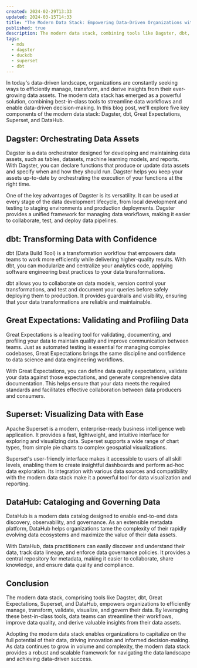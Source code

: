 ```yaml
---
created: 2024-02-29T13:33
updated: 2024-03-15T14:33
title: "The Modern Data Stack: Empowering Data-Driven Organizations with Dagster, dbt, Great Expectations, Superset, and DataHub"
published: true
description: The modern data stack, combining tools like Dagster, dbt, Great Expectations, Superset, and DataHub, empowers organizations to efficiently manage, transform, and derive insights from their data. By adopting these best-in-class tools, data teams can streamline workflows, improve data quality, and drive data-driven decision-making.
tags:
  - mds
  - dagster
  - duckdb
  - superset
  - dbt
---
```

In today's data-driven landscape, organizations are constantly seeking ways to efficiently manage, transform, and derive insights from their ever-growing data assets. The modern data stack has emerged as a powerful solution, combining best-in-class tools to streamline data workflows and enable data-driven decision-making. In this blog post, we'll explore five key components of the modern data stack: Dagster, dbt, Great Expectations, Superset, and DataHub.

## Dagster: Orchestrating Data Assets

Dagster is a data orchestrator designed for developing and maintaining data assets, such as tables, datasets, machine learning models, and reports. With Dagster, you can declare functions that produce or update data assets and specify when and how they should run. Dagster helps you keep your assets up-to-date by orchestrating the execution of your functions at the right time.

One of the key advantages of Dagster is its versatility. It can be used at every stage of the data development lifecycle, from local development and testing to staging environments and production deployments. Dagster provides a unified framework for managing data workflows, making it easier to collaborate, test, and deploy data pipelines.

## dbt: Transforming Data with Confidence

dbt (Data Build Tool) is a transformation workflow that empowers data teams to work more efficiently while delivering higher-quality results. With dbt, you can modularize and centralize your analytics code, applying software engineering best practices to your data transformations.

dbt allows you to collaborate on data models, version control your transformations, and test and document your queries before safely deploying them to production. It provides guardrails and visibility, ensuring that your data transformations are reliable and maintainable.

## Great Expectations: Validating and Profiling Data

Great Expectations is a leading tool for validating, documenting, and profiling your data to maintain quality and improve communication between teams. Just as automated testing is essential for managing complex codebases, Great Expectations brings the same discipline and confidence to data science and data engineering workflows.

With Great Expectations, you can define data quality expectations, validate your data against those expectations, and generate comprehensive data documentation. This helps ensure that your data meets the required standards and facilitates effective collaboration between data producers and consumers.

## Superset: Visualizing Data with Ease

Apache Superset is a modern, enterprise-ready business intelligence web application. It provides a fast, lightweight, and intuitive interface for exploring and visualizing data. Superset supports a wide range of chart types, from simple pie charts to complex geospatial visualizations.

Superset's user-friendly interface makes it accessible to users of all skill levels, enabling them to create insightful dashboards and perform ad-hoc data exploration. Its integration with various data sources and compatibility with the modern data stack make it a powerful tool for data visualization and reporting.

## DataHub: Cataloging and Governing Data

DataHub is a modern data catalog designed to enable end-to-end data discovery, observability, and governance. As an extensible metadata platform, DataHub helps organizations tame the complexity of their rapidly evolving data ecosystems and maximize the value of their data assets.

With DataHub, data practitioners can easily discover and understand their data, track data lineage, and enforce data governance policies. It provides a central repository for metadata, making it easier to collaborate, share knowledge, and ensure data quality and compliance.

## Conclusion

The modern data stack, comprising tools like Dagster, dbt, Great Expectations, Superset, and DataHub, empowers organizations to efficiently manage, transform, validate, visualize, and govern their data. By leveraging these best-in-class tools, data teams can streamline their workflows, improve data quality, and derive valuable insights from their data assets.

Adopting the modern data stack enables organizations to capitalize on the full potential of their data, driving innovation and informed decision-making. As data continues to grow in volume and complexity, the modern data stack provides a robust and scalable framework for navigating the data landscape and achieving data-driven success.